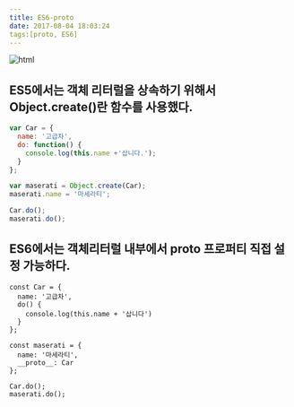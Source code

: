 ```yaml
---
title: ES6-proto
date: 2017-08-04 18:03:24
tags:[proto, ES6]
---
```


![html](../../../../images/es6.png)

## ES5에서는 객체 리터럴을 상속하기 위해서 Object.create()란 함수를 사용했다.

```js
var Car = {
  name: '고급차',
  do: function() {
    console.log(this.name +'삽니다.');
  }
};

var maserati = Object.create(Car);
maserati.name = '마세라티';

Car.do();
maserati.do();
```

## ES6에서는 객체리터럴 내부에서 __proto__ 프로퍼티 직접 설정 가능하다.

```ecmascript 6
const Car = {
  name: '고급차',
  do() {
    console.log(this.name + '삽니다')
  }
};

const maserati = {
  name: '마세라티',
  __proto__: Car
};

Car.do();
maserati.do();
```